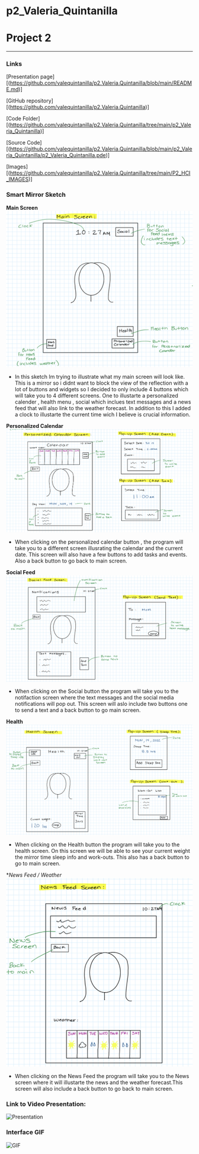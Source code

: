 # p2_Valeria_Quintanilla
# Project 2

---


### Links
[Presentation page][(https://github.com/valequintanilla/p2.Valeria.Quintanilla/blob/main/README.md)]

[GitHub repository]
[(https://github.com/valequintanilla/p2.Valeria.Quintanilla)]

[Code Folder][(https://github.com/valequintanilla/p2.Valeria.Quintanilla/tree/main/p2_Valeria_Quintanilla)]

[Source Code][(https://github.com/valequintanilla/p2.Valeria.Quintanilla/blob/main/p2_Valeria_Quintanilla/p2_Valeria_Quintanilla.pde)]

[Images][(https://github.com/valequintanilla/p2.Valeria.Quintanilla/tree/main/P2_HCI_IMAGES)]

### Smart Mirror Sketch

**Main Screen**
![mainScreen](https://github.com/valequintanilla/p2.Valeria.Quintanilla/blob/main/P2_HCI_IMAGES/MainScreen.png)
  - In this sketch Im trying to illustrate what my main screen will look like. This is a mirror so i didnt want to block the view of the reflection with a lot of buttons and widgets so I decided to only include 4 buttons which will take you to 4 different screens. One to illustarte a personalized calender , health menu , social which inclues text messages and a news feed that will also link to the weather forecast. In addition to this I added a clock to illustarte the current time wich I believe is crucial information.
  
**Personalized Calendar**
![calendarScreen](https://github.com/valequintanilla/p2.Valeria.Quintanilla/blob/main/P2_HCI_IMAGES/CalendarScreen.png)
  - When clicking on the personalized calendar button , the program will take you to a different screen illusrating the calendar and the current date. This screen will also have a few buttons to add tasks and events. Also a back button to go back to main screen.
  
**Social Feed**
![SocialFeed](https://github.com/valequintanilla/p2.Valeria.Quintanilla/blob/main/P2_HCI_IMAGES/SocialFeed.png
)
  - When clicking on the Social button the program will take you to the notifaction screen where the text messages and the social media notifications will pop out. This screen will aslo include two buttons one to send a text and a back button to go main screen.
  
**Health**
![calendarScreen](https://github.com/valequintanilla/p2.Valeria.Quintanilla/blob/main/P2_HCI_IMAGES/HealthScreen.png)
  - When clicking on the Health button the program will take you to the health screen. On this screen we will be able to see your current weight the mirror time sleep info and work-outs. This also has a back button to go to main screen.
  
**News Feed / Weather*
![NewsFeed](https://github.com/valequintanilla/p2.Valeria.Quintanilla/blob/main/P2_HCI_IMAGES/NewsFeed.png)
  - When clicking on the News Feed the program will take you to the News screen where it will illustarte the news and the weather forecast.This screen will also include a back button to go back to main screen.


### Link to Video Presentation:

![Presentation](https://youtu.be/fwktRpgK8QU)

### Interface GIF

![GIF](https://github.com/valequintanilla/p2.Valeria.Quintanilla/blob/main/P2_HCI_IMAGES/p2_Valeria_Quintanilla.gif)





